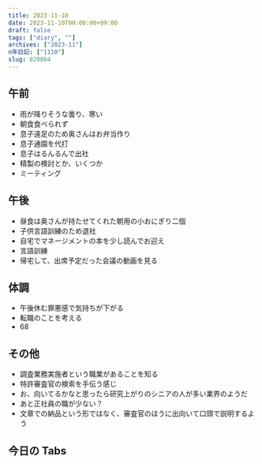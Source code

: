 ```yaml
---
title: 2023-11-10
date: 2023-11-10T00:00:00+09:00
draft: false
tags: ["diary", ""]
archives: ["2023-11"]
n年日記: ["1110"]
slug: 820864
---
```


## 午前

- 雨が降りそうな曇り、寒い
- 朝食食べられず
- 息子遠足のため奥さんはお弁当作り
- 息子通園を代打
- 息子はるんるんで出社
- 精製の検討とか、いくつか
- ミーティング

## 午後

- 昼食は奥さんが持たせてくれた朝用の小おにぎり二個
- 子供言語訓練のため退社
- 自宅でマネージメントの本を少し読んでお迎え
- 言語訓練
- 帰宅して、出席予定だった会議の動画を見る

## 体調

- 午後休む罪悪感で気持ちが下がる
- 転職のことを考える
- 68

## その他

- 調査業務実施者という職業があることを知る
- 特許審査官の検索を手伝う感じ
- お、向いてるかなと思ったら研究上がりのシニアの人が多い業界のようだ
- あと正社員の職が少ない？
- 文章での納品という形ではなく、審査官のほうに出向いて口頭で説明するよう

## 今日の Tabs
